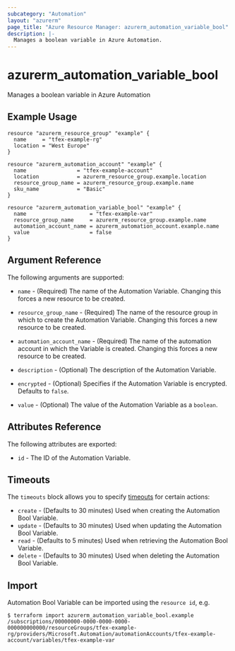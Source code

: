 ```yaml
---
subcategory: "Automation"
layout: "azurerm"
page_title: "Azure Resource Manager: azurerm_automation_variable_bool"
description: |-
  Manages a boolean variable in Azure Automation.
---
```


# azurerm_automation_variable_bool

Manages a boolean variable in Azure Automation


## Example Usage

```hcl
resource "azurerm_resource_group" "example" {
  name     = "tfex-example-rg"
  location = "West Europe"
}

resource "azurerm_automation_account" "example" {
  name                = "tfex-example-account"
  location            = azurerm_resource_group.example.location
  resource_group_name = azurerm_resource_group.example.name
  sku_name            = "Basic"
}

resource "azurerm_automation_variable_bool" "example" {
  name                    = "tfex-example-var"
  resource_group_name     = azurerm_resource_group.example.name
  automation_account_name = azurerm_automation_account.example.name
  value                   = false
}
```

## Argument Reference

The following arguments are supported:

* `name` - (Required) The name of the Automation Variable. Changing this forces a new resource to be created.

* `resource_group_name` - (Required) The name of the resource group in which to create the Automation Variable. Changing this forces a new resource to be created.

* `automation_account_name` - (Required) The name of the automation account in which the Variable is created. Changing this forces a new resource to be created.

* `description` - (Optional) The description of the Automation Variable.

* `encrypted` - (Optional) Specifies if the Automation Variable is encrypted. Defaults to `false`.

* `value` - (Optional) The value of the Automation Variable as a `boolean`.

## Attributes Reference

The following attributes are exported:

* `id` - The ID of the Automation Variable.

## Timeouts

The `timeouts` block allows you to specify [timeouts](https://www.terraform.io/language/resources/syntax#operation-timeouts) for certain actions:

* `create` - (Defaults to 30 minutes) Used when creating the Automation Bool Variable.
* `update` - (Defaults to 30 minutes) Used when updating the Automation Bool Variable.
* `read` - (Defaults to 5 minutes) Used when retrieving the Automation Bool Variable.
* `delete` - (Defaults to 30 minutes) Used when deleting the Automation Bool Variable.

## Import

Automation Bool Variable can be imported using the `resource id`, e.g.

```shell
$ terraform import azurerm_automation_variable_bool.example /subscriptions/00000000-0000-0000-0000-000000000000/resourceGroups/tfex-example-rg/providers/Microsoft.Automation/automationAccounts/tfex-example-account/variables/tfex-example-var
```

